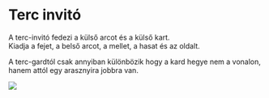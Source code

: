# Terc invitó

A terc-invitó fedezi a külső arcot és a külső kart.  
Kiadja a fejet, a belső arcot, a mellet, a hasat és az oldalt.

A terc-gardtól csak annyiban különbözik hogy a kard hegye nem a vonalon, hanem attól egy arasznyira jobbra van.

![](resource:assets/images/terc_invito.png)

